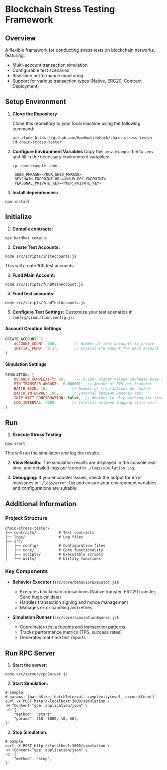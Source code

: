 # Blockchain Stress Testing Framework

## Overview
A flexible framework for conducting stress tests on blockchain networks, featuring:
- Multi-account transaction simulation
- Configurable test scenarios
- Real-time performance monitoring
- Support for various transaction types (Native, ERC20, Contract Deployment)

## Setup Environment
1. **Clone the Repository**

   Clone this repository to your local machine using the following command:

   ```Shell
   git clone https://github.com/HaoHaoLifeHack/chain-stress-tester
   cd chain-stress-tester
   ```

2. **Configure Environment Variables**
   Copy the `.env.example` file to `.env` and fill in the necessary environment variables:

   ```Shell
   cp .env.example .env
   ```
   ```
    SEED_PHRASE=<YOUR_SEED_PHRASE>
    DEVCHAIN_ENDPOINT_URL=<YOUR_RPC_ENDPOINT>
    PERSONAL_PRIVATE_KEY=<YOUR_PRIVATE_KEY>
   ```

3. **Install dependencies:**
```Shell
npm install
```

## Initialize
1. **Compile contracts:**
```Shell
npx hardhat compile
```

2. **Create Test Accounts:**
```Shell
node src/scripts/initAccounts.js
```
This will create 100 test accounts.

3. **Fund Main Account:**
```Shell
node src/scripts/fundMainAccount.js
```

4. **Fund test accounts:**
```Shell
node src/scripts/fundTestAccounts.js
```

5. **Configure Test Settings:**
Customize your test scenarios in `config/simulation.config.js`:

#### Account Creation Settings
```javascript
CREATE_ACCOUNT: {
    ACCOUNT_COUNT: 100,        // Number of test accounts to create
    INITIAL_FUND: '0.1',       // Initial ETH amount for each account
}
```

#### Simulation Settings
```javascript
SIMULATION: {
    DEFAULT_COMPLEXITY: 50,     // 0-100: Higher values increase huge calldata probability
    ETH_TRANSFER_AMOUNT: '0.000001', // Amount of ETH per transfer
    BATCH_SIZE: 10,           // Number of transactions per batch
    BATCH_INTERVAL: 100,      // Interval between batches (ms)
    SKIP_WAIT_CONFIRMATION: false,  // Whether to skip waiting for transaction confirmation
    LOG_INTERVAL: 2000        // Interval between logging stats (ms)
}
```
## Run
1. **Execute Stress Testing:**

```Shell
npm start
```
This will run the simulation and log the results.

2. **View Results:**
The simulation results are displayed in the console real-time, and detailed logs are stored in `./logs/simulation.log`.

3. **Debugging:**
If you encounter issues, check the output for error messages in `./logs/error.log` and ensure your environment variables and configurations are suitable.

## Additional Information

### Project Structure
```
chain-stress-tester/
├── contracts/          # Test contracts
├── logs/               # Log files
├── src/
│   ├── config/         # Configuration files
│   ├── core/           # Core functionality
│   ├── scripts/        # Executable scripts
│   └── utils/          # Utility functions
```

### Key Components
- **Behavior Executor** (`src/core/behaviorExecutor.js`): 
  - Executes blockchain transactions (Native transfer, ERC20 transfer, Send huge calldata)
  - Handles transaction signing and nonce management
  - Manages error handling and retries

- **Simulation Runner** (`src/core/simulationRunner.js`):
  - Coordinates test accounts and transaction patterns
  - Tracks performance metrics (TPS, success rates)
  - Generates real-time test reports

## Run RPC Server
1. **Start the server:**
```Shell
node src/server/rpcServer.js
```

2. **Start Simulation:**
```Shell
# Sample
# params: [batchSize, batchInterval, complexityLevel, accountCount]
curl -X POST http://localhost:3000/simulation \
-H "Content-Type: application/json" \
-d '{
    "method": "start",
    "params": [10, 1000, 10, 50],
}'
```

3. **Stop Simulation:**
```Shell
# Sample
curl -X POST http://localhost:3000/simulation \
-H "Content-Type: application/json" \
-d '{
    "method": "stop",
}'
```